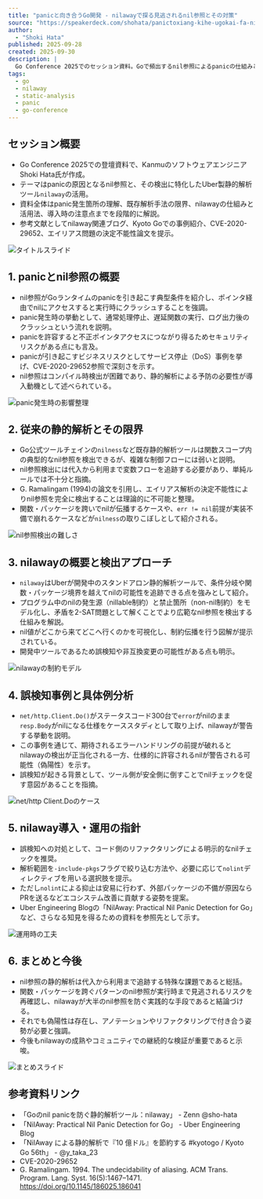```yaml
---
title: "panicと向き合うGo開発 - nilawayで探る見逃されるnil参照とその対策"
source: "https://speakerdeck.com/shohata/panictoxiang-kihe-ugokai-fa-nilawaydetan-rujian-tao-sarerunilcan-zhao-tosonodui-ce"
author:
  - "Shoki Hata"
published: 2025-09-28
created: 2025-09-30
description: |
  Go Conference 2025でのセッション資料。Goで頻出するnil参照によるpanicの仕組みとリスクを整理し、標準ツールの限界を踏まえてUber製静的解析ツールnilawayがnilフローをどのように追跡・検出するのかを解説する。偽陽性事例や運用時の工夫、参考文献も紹介。
tags:
  - go
  - nilaway
  - static-analysis
  - panic
  - go-conference
---
```


## セッション概要

- Go Conference 2025での登壇資料で、KanmuのソフトウェアエンジニアShoki Hata氏が作成。
- テーマはpanicの原因となるnil参照と、その検出に特化したUber製静的解析ツール`nilaway`の活用。
- 資料全体はpanic発生箇所の理解、既存解析手法の限界、nilawayの仕組みと活用法、導入時の注意点までを段階的に解説。
- 参考文献としてnilaway関連ブログ、Kyoto Goでの事例紹介、CVE-2020-29652、エイリアス問題の決定不能性論文を提示。

![タイトルスライド](https://files.speakerdeck.com/presentations/db717a78ce144557a5d0e22613f3b300/slide_0.jpg)

## 1. panicとnil参照の概要

- nil参照がGoランタイムのpanicを引き起こす典型条件を紹介し、ポインタ経由でnilにアクセスすると実行時にクラッシュすることを強調。
- panic発生時の挙動として、通常処理停止、遅延関数の実行、ログ出力後のクラッシュという流れを説明。
- panicを許容すると不正ポインタアクセスにつながり得るためセキュリティリスクがある点にも言及。
- panicが引き起こすビジネスリスクとしてサービス停止（DoS）事例を挙げ、CVE-2020-29652参照で深刻さを示す。
- nil参照はコンパイル時検出が困難であり、静的解析による予防の必要性が導入動機として述べられている。

![panic発生時の影響整理](https://files.speakerdeck.com/presentations/db717a78ce144557a5d0e22613f3b300/slide_13.jpg)

## 2. 従来の静的解析とその限界

- Go公式ツールチェインの`nilness`など既存静的解析ツールは関数スコープ内の典型的なnil参照を検出できるが、複雑な制御フローには弱いと説明。
- nil参照検出には代入から利用まで変数フローを追跡する必要があり、単純ルールでは不十分と指摘。
- G. Ramalingam (1994)の論文を引用し、エイリアス解析の決定不能性によりnil参照を完全に検出することは理論的に不可能と整理。
- 関数・パッケージを跨いでnilが伝播するケースや、`err != nil`前提が実装不備で崩れるケースなどが`nilness`の取りこぼしとして紹介される。

![nil参照検出の難しさ](https://files.speakerdeck.com/presentations/db717a78ce144557a5d0e22613f3b300/slide_18.jpg)

## 3. nilawayの概要と検出アプローチ

- `nilaway`はUberが開発中のスタンドアロン静的解析ツールで、条件分岐や関数・パッケージ境界を越えてnilの可能性を追跡できる点を強みとして紹介。
- プログラム中のnilの発生源（nillable制約）と禁止箇所（non-nil制約）をモデル化し、矛盾を2-SAT問題として解くことでより広範なnil参照を検出する仕組みを解説。
- nil値がどこから来てどこへ行くのかを可視化し、制約伝播を行う図解が提示されている。
- 開発中ツールであるため誤検知や非互換変更の可能性がある点も明示。

![nilawayの制約モデル](https://files.speakerdeck.com/presentations/db717a78ce144557a5d0e22613f3b300/slide_35.jpg)

## 4. 誤検知事例と具体例分析

- `net/http.Client.Do()`がステータスコード300台で`error`がnilのまま`resp.Body`がnilになる仕様をケーススタディとして取り上げ、nilawayが警告する挙動を説明。
- この事例を通じて、期待されるエラーハンドリングの前提が破れるとnilawayの検出が正当化される一方、仕様的に許容されるnilが警告される可能性（偽陽性）を示す。
- 誤検知が起きる背景として、ツール側が安全側に倒すことでnilチェックを促す意図があることを指摘。

![net/http Client.Doのケース](https://files.speakerdeck.com/presentations/db717a78ce144557a5d0e22613f3b300/slide_40.jpg)

## 5. nilaway導入・運用の指針

- 誤検知への対処として、コード側のリファクタリングによる明示的なnilチェックを推奨。
- 解析範囲を`-include-pkgs`フラグで絞り込む方法や、必要に応じて`nolint`ディレクティブを用いる選択肢を提示。
- ただし`nolint`による抑止は安易に行わず、外部パッケージの不備が原因ならPRを送るなどエコシステム改善に貢献する姿勢を提案。
- Uber Engineering Blogの「NilAway: Practical Nil Panic Detection for Go」など、さらなる知見を得るための資料を参照先として示す。

![運用時の工夫](https://files.speakerdeck.com/presentations/db717a78ce144557a5d0e22613f3b300/slide_41.jpg)

## 6. まとめと今後

- nil参照の静的解析は代入から利用まで追跡する特殊な課題であると総括。
- 関数・パッケージを跨ぐパターンのnil参照が実行時まで見逃されるリスクを再確認し、nilawayが大半のnil参照を防ぐ実践的な手段であると結論づける。
- それでも偽陽性は存在し、アノテーションやリファクタリングで付き合う姿勢が必要と強調。
- 今後もnilawayの成熟やコミュニティでの継続的な検証が重要であると示唆。

![まとめスライド](https://files.speakerdeck.com/presentations/db717a78ce144557a5d0e22613f3b300/slide_43.jpg)

## 参考資料リンク

- 「Goのnil panicを防ぐ静的解析ツール：nilaway」 - Zenn @sho-hata
- 「NilAway: Practical Nil Panic Detection for Go」 - Uber Engineering Blog
- 「NilAway による静的解析で『10 億ドル』を節約する #kyotogo / Kyoto Go 56th」 - @y_taka_23
- CVE-2020-29652
- G. Ramalingam. 1994. The undecidability of aliasing. ACM Trans. Program. Lang. Syst. 16(5):1467–1471. <https://doi.org/10.1145/186025.186041>
